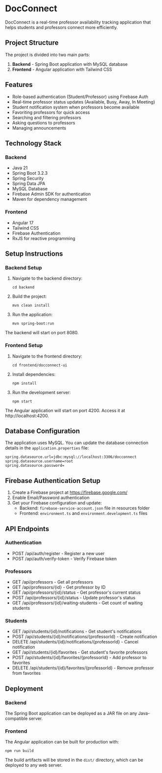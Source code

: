 # DocConnect

DocConnect is a real-time professor availability tracking application that helps students and professors connect more efficiently.

## Project Structure

The project is divided into two main parts:

1. **Backend** - Spring Boot application with MySQL database
2. **Frontend** - Angular application with Tailwind CSS

## Features

- Role-based authentication (Student/Professor) using Firebase Auth
- Real-time professor status updates (Available, Busy, Away, In Meeting)
- Student notification system when professors become available
- Favoriting professors for quick access
- Searching and filtering professors
- Asking questions to professors
- Managing announcements

## Technology Stack

### Backend
- Java 21
- Spring Boot 3.2.3
- Spring Security
- Spring Data JPA
- MySQL Database
- Firebase Admin SDK for authentication
- Maven for dependency management

### Frontend
- Angular 17
- Tailwind CSS
- Firebase Authentication
- RxJS for reactive programming

## Setup Instructions

### Backend Setup

1. Navigate to the backend directory:
   ```
   cd backend
   ```

2. Build the project:
   ```
   mvn clean install
   ```

3. Run the application:
   ```
   mvn spring-boot:run
   ```

The backend will start on port 8080.

### Frontend Setup

1. Navigate to the frontend directory:
   ```
   cd frontend/docconnect-ui
   ```

2. Install dependencies:
   ```
   npm install
   ```

3. Run the development server:
   ```
   npm start
   ```

The Angular application will start on port 4200. Access it at http://localhost:4200.

## Database Configuration

The application uses MySQL. You can update the database connection details in the `application.properties` file:

```
spring.datasource.url=jdbc:mysql://localhost:3306/docconnect
spring.datasource.username=root
spring.datasource.password=
```

## Firebase Authentication Setup

1. Create a Firebase project at https://firebase.google.com/
2. Enable Email/Password authentication
3. Get your Firebase configuration and update:
   - Backend: `firebase-service-account.json` file in resources folder
   - Frontend: `environment.ts` and `environment.development.ts` files

## API Endpoints

### Authentication
- POST /api/auth/register - Register a new user
- POST /api/auth/verify-token - Verify Firebase token

### Professors
- GET /api/professors - Get all professors
- GET /api/professors/{id} - Get professor by ID
- GET /api/professors/{id}/status - Get professor's current status
- POST /api/professors/{id}/status - Update professor's status
- GET /api/professors/{id}/waiting-students - Get count of waiting students

### Students
- GET /api/students/{id}/notifications - Get student's notifications
- POST /api/students/{id}/notifications/{professorId} - Create notification
- DELETE /api/students/{id}/notifications/{professorId} - Cancel notification
- GET /api/students/{id}/favorites - Get student's favorite professors
- POST /api/students/{id}/favorites/{professorId} - Add professor to favorites
- DELETE /api/students/{id}/favorites/{professorId} - Remove professor from favorites

## Deployment

### Backend
The Spring Boot application can be deployed as a JAR file on any Java-compatible server.

### Frontend
The Angular application can be built for production with:
```
npm run build
```

The build artifacts will be stored in the `dist/` directory, which can be deployed to any web server.
